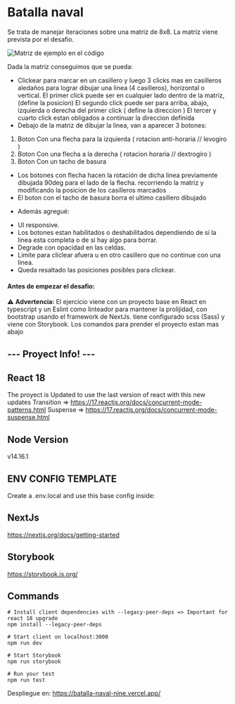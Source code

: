 # Batalla naval
Se trata de manejar iteraciones sobre una matriz de 8x8.
La matriz viene prevista por el desafio.

![Matriz de ejemplo en el código](https://i.imgur.com/fIkm8gX.png)

Dada la matriz conseguimos que se pueda:
* Clickear para marcar en un casillero y luego 3 clicks mas en casilleros aledaños para lograr dibujar una linea (4 casilleros), horizontal o vertical.
El primer click puede ser en cualquier lado dentro de la matriz, (define la posicion)
El segundo click puede ser para arriba, abajo, izquierda o derecha del primer click ( define la direccion )
El tercer y cuarto click estan obligados a continuar la direccion definida
* Debajo de la matriz de dibujar la linea, van a aparecer 3 botones: 
1) Boton Con una flecha para la izquierda ( rotacion anti-horaria // levogiro )
2) Boton Con una flecha a la derecha ( rotacion horaria // dextrogiro )
3) Boton Con un tacho de basura

* Los botones con flecha hacen la rotación de dicha linea previamente dibujada 90deg para el lado de la flecha. recorriendo la matriz y modificando la posicion de los casilleros marcados
* El boton con el tacho de basura borra el ultimo casillero dibujado

- Además agregué:

* UI responsive.
* Los botones estan habilitados o deshabilitados dependiendo de si la linea esta completa o de si hay algo para borrar.
* Degrade con opacidad en las celdas.
* Limite para cliclear afuera u en otro casillero que no continue con una linea.
* Queda resaltado las posiciones posibles para clickear.



#### Antes de empezar el desafio:
:warning: **Advertencia:** El ejercicio viene con un proyecto base en React en typescript y un Eslint como linteador para mantener la prolijidad, con bootstrap usando el framework de NextJs. tiene configurado scss (Sass) y viene con Storybook. Los comandos para prender el proyecto estan mas abajo

## --- Proyect Info! ---

## React 18
The proyect is Updated to use the last version of react with this new updates
Transition => https://17.reactjs.org/docs/concurrent-mode-patterns.html
Suspense => https://17.reactjs.org/docs/concurrent-mode-suspense.html

## Node Version
v14.16.1
  
## ENV CONFIG TEMPLATE
Create a .env.local and use this base config inside:
  
## NextJs
https://nextjs.org/docs/getting-started

## Storybook
https://storybook.js.org/

## Commands

```
# Install client dependencies with --legacy-peer-deps => Important for react 18 upgrade
npm install --legacy-peer-deps

# Start client on localhost:3000
npm run dev

# Start Storybook
npm run storybook

# Run your test
npm run test
```

Despliegue en: https://batalla-naval-nine.vercel.app/
